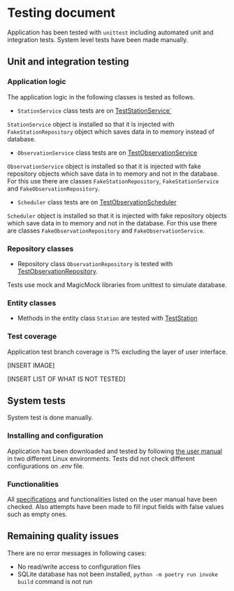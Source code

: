 # Testing document

Application has been tested with `unittest` including automated unit and integration tests. System level tests have been made manually.

## Unit and integration testing 

### Application logic

The application logic in the following classes is tested as follows.

- `StationService` class tests are on [TestStationService`](https://github.com/mcpaulafi/ot-harjoitustyo/blob/main/src/tests/services/station_service_test.py)

`StationService` object is installed so that it is injected with `FakeStationRepository` object which saves data in to memory instead of database.

- `ObservationService` class tests are on [TestObservationService](https://github.com/mcpaulafi/ot-harjoitustyo/blob/main/src/tests/services/observation_service_test.py)

`ObservationService` object is installed so that it is injected with fake repository objects which save data in to memory and not in the database. For this use there are classes `FakeStationRepository`, `FakeStationService` and `FakeObservationRepository`.

- `Scheduler` class tests are on [TestObservationScheduler](https://github.com/mcpaulafi/ot-harjoitustyo/blob/main/src/tests/services/observation_scheduler_test.py)

`Scheduler` object is installed so that it is injected with fake repository objects which save data in to memory and not in the database. For this use there are classes
`FakeObservationRepository` and `FakeObservationService`.


### Repository classes

- Repository class `ObservationRepository` is tested with [TestObservationRepository](https://github.com/mcpaulafi/ot-harjoitustyo/blob/main/src/tests/repositories/observation_repository_test.py).

Tests use mock and MagicMock libraries from unittest to simulate database.

### Entity classes

- Methods in the entity class `Station` are tested with [TestStation](https://github.com/mcpaulafi/ot-harjoitustyo/blob/main/src/tests/entities/station_test.py)

### Test coverage

Application test branch coverage is ?% excluding the layer of user interface.

[INSERT IMAGE]

[INSERT LIST OF WHAT IS NOT TESTED]

## System tests

System test is done manually.

### Installing and configuration

Application has been downloaded and tested by following [the user manual](https://github.com/mcpaulafi/ot-harjoitustyo/blob/main/documentation/usermanual.md) in two different Linux environments. Tests did not check different configurations on  _.env_ file.

### Functionalities

All [specifications](https://github.com/mcpaulafi/ot-harjoitustyo/blob/main/documentation/specifications.md) and functionalities listed on the user manual have been checked. Also attempts have been made to fill input fields with false values such as empty ones.

## Remaining quality issues

There are no error messages in following cases:

- No read/write access to configuration files
- SQLite database has not been installed, `python -m poetry run invoke build` command is not run